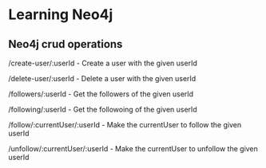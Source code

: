 # Learning Neo4j

## Neo4j crud operations

/create-user/:userId - Create a user with the given userId

/delete-user/:userId - Delete a user with the given userId

/followers/:userId - Get the followers of the given userId

/following/:userId - Get the followoing of the given userId

/follow/:currentUser/:userId - Make the currentUser to follow the given userId

/unfollow/:currentUser/:userId - Make the currentUser to unfollow the given userId
